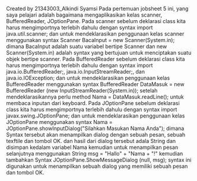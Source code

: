 Created by 21343003_Alkindi Syamsi
Pada pertemuan jobsheet 5 ini, yang saya pelajari adalah bagaimana mengaplikasikan kelas scanner, BufferedReader, JOptionPane. Pada scanner sebelum deklarasi class kita harus mengimportnya terlebih dahulu dengan syntax import java.util.scanner; dan untuk mendeklarasikan penggunaan kelas scanner menggunakan syntax Scanner BacaInput = new Scanner(System.in); dimana BacaInput adalah suatu variabel bertipe Scanner dan new Scanner(System.in) adalah syntax yang bertujuan untuk menciptakan suatu objek bertipe scanner. Pada BufferedReader sebelum deklarasi class kita harus mengimportnya terlebih dahulu dengan syntax import java.io.BufferedReader;, java.io.InputStreamReader;, dan java.io.IOException; dan untuk mendeklarasikan penggunaan kelas BufferedReader menggunakan syntax BufferedReader DataMasuk = new BufferedReader (new InputStreamReader(System.in)); setelah mendeklarasikannya perlu method Nama = DataMasuk.readLine(); untuk membaca inputan dari keyboard. Pada JOptionPane sebelum deklarasi class kita harus mengimportnya terlebih dahulu dengan syntax import javax.swing.JOptionPane; dan untuk mendeklarasikan penggunaan kelas JOptionPane menggunakan syntax Nama = JOptionPane.showInputDialog("Silahkan Masukan Nama Anda"); dimana Syntax tersebut akan menampilkan dialog dengan sebuah pesan, sebuah texftile dan tombol OK. dan hasil dari dialog tersebut adala String dan disimpan kedalam variabel Nama kemudian untuk menampilkan pesan selanjutnya menggunakan String msg = "Hallo" + "Nama + "!" kemudian tambahkan Syntax JOptionPane.ShowMessageDialog (null, msg); syntax ini digunakan untuk menampilkan sebuah dialog yang memiliki sebuah pesan dan tombol OK.
